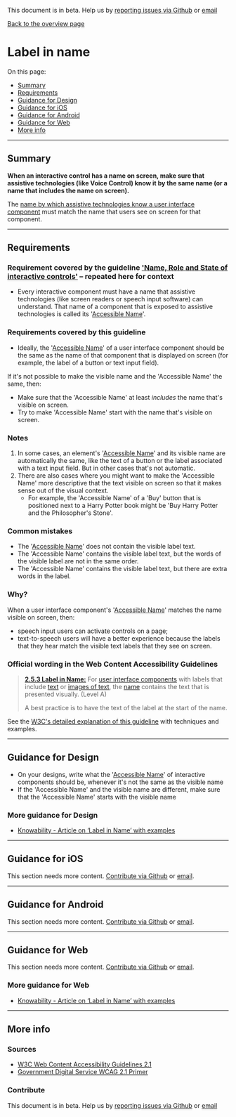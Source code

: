 This document is in beta. Help us by [reporting issues via Github](https://github.com/theappbusiness/accessibility-guidelines) or [email](mailto:jeanfrancois@theappbusiness.com)

[Back to the overview page](./../index.html)

# Label in name

On this page:
* [Summary](#summary)
* [Requirements](#requirements)
* [Guidance for Design](#guidance-for-design)
* [Guidance for iOS](#guidance-for-ios)
* [Guidance for Android](#guidance-for-android)
* [Guidance for Web](#guidance-for-web)
* [More info](#more-info)

---

## Summary

**When an interactive control has a name on screen, make sure that assistive technologies (like Voice Control) know it by the same name (or a name that includes the name on screen).**

The [name by which assistive technologies know a user interface component](./definitions.md#accessible-name) must match the name that users see on screen for that component.

---

## Requirements

### Requirement covered by the guideline ['Name, Role and State of interactive controls'](./4.1.2.md) – repeated here for context

* Every interactive component must have a name that assistive technologies (like screen readers or speech input software) can understand. That name of a component that is exposed to assistive technologies is called its '[Accessible Name](./definitions.md#accessible-name)'.

### Requirements covered by this guideline

* Ideally, the '[Accessible Name](./definitions.md#accessible-name)' of a user interface component should be the same as the name of that component that is displayed on screen (for example, the label of a button or text input field).

If it's not possible to make the visible name and the 'Accessible Name' the same, then:
* Make sure that the 'Accessible Name' at least *includes* the name that's visible on screen.
* Try to make 'Accessible Name' start with the name that's visible on screen.

### Notes

1. In some cases, an element's '[Accessible Name](./definitions.md#accessible-name)' and its visible name are automatically the same, like the text of a button or the label associated with a text input field. But in other cases that's not automatic.
2. There are also cases where you might want to make the 'Accessible Name' more descriptive that the text visible on screen so that it makes sense out of the visual context.
   * For example, the 'Accessible Name' of a 'Buy' button that is positioned next to a Harry Potter book might be 'Buy Harry Potter and the Philosopher's Stone'.

### Common mistakes

* The '[Accessible Name](./definitions.md#accessible-name)' does not contain the visible label text.
* The 'Accessible Name' contains the visible label text, but the words of the visible label are not in the same order.
* The 'Accessible Name' contains the visible label text, but there are extra words in the label.

### Why?

When a user interface component's '[Accessible Name](./definitions.md#accessible-name)' matches the name visible on screen, then:
* speech input users can activate controls on a page;
* text-to-speech users will have a better experience because the labels that they hear match the visible text labels that they see on screen.

### Official wording in the Web Content Accessibility Guidelines

> [**2.5.3 Label in Name:**](https://www.w3.org/WAI/WCAG21/Understanding/label-in-name.html) For [user interface components](https://www.w3.org/WAI/WCAG21/Understanding/label-in-name.html#dfn-user-interface-component) with labels that include [text](https://www.w3.org/WAI/WCAG21/Understanding/label-in-name.html#dfn-text) or [images of text](https://www.w3.org/WAI/WCAG21/Understanding/label-in-name.html#dfn-image-of-text), the [name](https://www.w3.org/WAI/WCAG21/Understanding/label-in-name.html#dfn-name) contains the text that is presented visually. (Level A)
> 
> A best practice is to have the text of the label at the start of the name.

See the [W3C's detailed explanation of this guideline](https://www.w3.org/WAI/WCAG21/Understanding/label-in-name.html) with techniques and examples.

---

## Guidance for Design

* On your designs, write what the '[Accessible Name](./definitions.md#accessible-name)' of interactive components should be, whenever it's not the same as the visible name
* If the 'Accessible Name' and the visible name are different, make sure that the 'Accessible Name' starts with the visible name

### More guidance for Design

* [Knowability - Article on ‘Label in Name’ with examples](https://knowbility.org/blog/2018/WCAG21-253LabelInName/)

---

## Guidance for iOS

This section needs more content. [Contribute via Github](https://github.com/theappbusiness/accessibility-guidelines/) or [email](mailto:kane.cheshire@theappbusiness.com).

---

## Guidance for Android

This section needs more content. [Contribute via Github](https://github.com/theappbusiness/accessibility-guidelines/) or [email](mailto:jeanfrancois@theappbusiness.com).

---

## Guidance for Web

This section needs more content. [Contribute via Github](https://github.com/theappbusiness/accessibility-guidelines/) or [email](mailto:jeanfrancois@theappbusiness.com).

### More guidance for Web

* [Knowability - Article on ‘Label in Name’ with examples](https://knowbility.org/blog/2018/WCAG21-253LabelInName/)

---

## More info

### Sources

* [W3C Web Content Accessibility Guidelines 2.1](https://www.w3.org/TR/WCAG21/)
* [Government Digital Service WCAG 2.1 Primer](https://alphagov.github.io/wcag-primer/)

### Contribute

This document is in beta. Help us by [reporting issues via Github](https://github.com/theappbusiness/accessibility-guidelines) or [email](mailto:jeanfrancois@theappbusiness.com)

